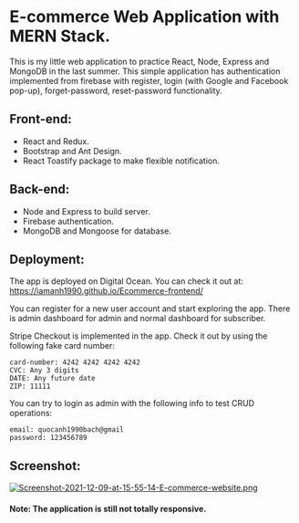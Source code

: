 # E-commerce Web Application with MERN Stack.

This is my little web application to practice React, Node, Express and MongoDB in the last summer. This simple application has authentication implemented from firebase with register, login (with Google and Facebook pop-up), forget-password, reset-password functionality.

## Front-end:

- React and Redux.
- Bootstrap and Ant Design.
- React Toastify package to make flexible notification.

## Back-end:

- Node and Express to build server.
- Firebase authentication.
- MongoDB and Mongoose for database.

## Deployment:

The app is deployed on Digital Ocean. You can check it out at: https://iamanh1990.github.io/Ecommerce-frontend/

You can register for a new user account and start exploring the app. There is admin dashboard for admin and normal dashboard for subscriber.

Stripe Checkout is implemented in the app. Check it out by using the following fake card number:

```
card-number: 4242 4242 4242 4242
CVC: Any 3 digits
DATE: Any future date
ZIP: 11111
```

You can try to login as admin with the following info to test CRUD operations:

```
email: quocanh1990bach@gmail
password: 123456789
```

## Screenshot:

[![Screenshot-2021-12-09-at-15-55-14-E-commerce-website.png](https://i.postimg.cc/nLYKrnmT/Screenshot-2021-12-09-at-15-55-14-E-commerce-website.png)](https://postimg.cc/t1JnmQ2V)

#### Note: The application is still not totally responsive.
